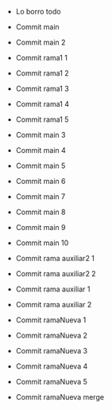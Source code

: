 - Lo borro todo
- Commit main
- Commit main 2


- Commit rama1 1
- Commit rama1 2
- Commit rama1 3
- Commit rama1 4
- Commit rama1 5

- Commit main 3
- Commit main 4

- Commit main 5

- Commit main 6

- Commit main 7

- Commit main 8

- Commit main 9

- Commit main 10

- Commit rama auxiliar2 1

- Commit rama auxiliar2 2

- Commit rama auxiliar 1
- Commit rama auxiliar 2

- Commit ramaNueva 1
- Commit ramaNueva 2
- Commit ramaNueva 3
- Commit ramaNueva 4

- Commit ramaNueva 5

- Commit ramaNueva merge

